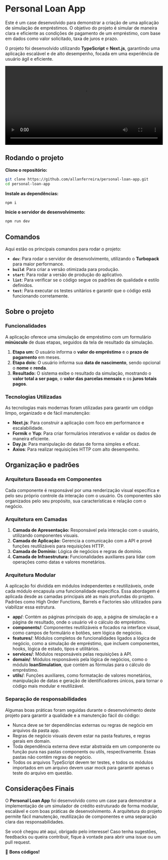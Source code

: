 # Personal Loan App

Este é um case desenvolvido para demonstrar a criação de uma aplicação de simulação de empréstimos. O objetivo do projeto é simular de maneira clara e eficiente as condições de pagamento de um empréstimo, com base em dados como valor solicitado, taxa de juros e prazo.

0 projeto foi desenvolvido utilizando **TypeScript** e **Next.js**, garantindo uma aplicação escalável e de alto desempenho, focada em uma experiência de usuário ágil e eficiente.

<video width="100%" height="auto" controls>
  <source src="https://github.com/allanferreira/personal-loan-app/blob/main/public/intro.webm?raw=true" type="video/webm">
</video>

## Rodando o projeto

**Clone o repositório:**

```bash
git clone https://github.com/allanferreira/personal-loan-app.git
cd personal-loan-app
```

**Instale as dependências:**

```bash
npm i
```

**Inicie o servidor de desenvolvimento:**

```bash
npm run dev
```

## Comandos

Aqui estão os principais comandos para rodar o projeto:

- **`dev`**: Para rodar o servidor de desenvolvimento, utilizando o **Turbopack** para maior performance.
- **`build`**: Para criar a versão otimizada para produção.
- **`start`**: Para rodar a versão de produção do aplicativo.
- **`lint`**: Para verificar se o código segue os padrões de qualidade e estilo definidos.
- **`test`**: Para executar os testes unitários e garantir que o código está funcionando corretamente.

## Sobre o projeto

### Funcionalidades

A aplicação oferece uma simulação de empréstimo com um formulário **minúsculo** de duas etapas, seguidos da tela de resultado da simulação.

1. **Etapa um:** O usuário informa o **valor do empréstimo** e o **prazo de pagamento** em meses.
2. **Etapa dois:** O usuário informa sua **data de nascimento**, sendo opcional o **nome** e **renda**.
3. **Resultado:** O sistema exibe o resultado da simulação, mostrando o **valor total a ser pago**, o **valor das parcelas mensais** e os **juros totais pagos**.

### Tecnologias Utilizadas

As tecnologias mais modernas foram utilizadas para garantir um código limpo, organizado e de fácil manutenção:

- **Next.js**: Para construir a aplicação com foco em performance e escalabilidade.
- **Formik** e **Yup**: Para criar formulários interativos e validar os dados de maneira eficiente.
- **Day.js**: Para manipulação de datas de forma simples e eficaz.
- **Axios**: Para realizar requisições HTTP com alto desempenho.

## Organização e padrões

### Arquitetura Baseada em Componentes

Cada componente é responsável por uma renderização visual específica e pelo seu próprio controle da interação com o usuário. Os componentes são organizados pelo seu propósito, sua características e relação com o negócio.

### Arquitetura em Camadas

1. **Camada de Apresentação:** Responsável pela interação com o usuário, utilizando componentes visuais.
2. **Camada de Aplicação:** Gerencia a comunicação com a API e provê funções reutilizáveis para requisições HTTP.
3. **Camada de Domínio:** Lógica de negócios e regras de domínio.
4. **Camada de Infraestrutura:** Funcionalidades auxiliares para lidar com operações como datas e valores monetários.

### Arquitetura Modular

A aplicação foi dividida em módulos independentes e reutilizáveis, onde cada módulo encapsula uma funcionalidade específica. Essa abordagem é aplicada desde as camadas principais até as mais profundas do projeto. Padrões como High Order Functions, Barrels e Factories são utilizados para viabilizar essa estrutura.

- **app/**: Contém as páginas principais do app, a página de simulação e a página de resultado, onde o usuário vê o cálculo do empréstimo.
- **components/**: Componentes reutilizáveis e focados na interface visual, como campos de formulário e botões, sem lógica de negócios.
- **features/**: Módulos completos de funcionalidades ligados a lógica de negócio, como a simulação de empréstimo, que incluem componentes, hooks, lógica de estado, tipos e utilitários.
- **services/**: Módulos responsáveis pelas requisições à API.
- **domain/**: Módulos responsáveis pela lógica de negócios, como o módulo **loanSimulation**, que contém as fórmulas para o cálculo do empréstimo.
- **utils/**: Funções auxiliares, como formatação de valores monetários, manipulação de datas e geração de identificadores únicos, para tornar o código mais modular e reutilizável.

### Separação de responsabilidades

Algumas boas práticas foram seguidas durante o desenvolvimento deste projeto para garantir a qualidade e a manutenção fácil do código:

- Nunca deve se ter dependências externas ou regras de negócio em arquivos da pasta app.
- Regras de negócio visuais devem estar na pasta features, e regras gerais em domain.
- Toda dependência externa deve estar abstraída em um componente ou função pura nas pastas components ou utils, respectivamente. Essas pastas não contêm regras de negócio.
- Todos os arquivos TypeScript devem ter testes, e todos os módulos importados em um arquivo devem usar mock para garantir apenas o teste do arquivo em questão.

## Considerações Finais

O **Personal Loan App** foi desenvolvido como um case para demonstrar a implementação de um simulador de crédito estruturado de forma modular, escalável e com boas práticas de desenvolvimento. A arquitetura do projeto permite fácil manutenção, reutilização de componentes e uma separação clara das responsabilidades.

Se você chegou até aqui, obrigado pelo interesse! Caso tenha sugestões, feedbacks ou queira contribuir, fique à vontade para abrir uma issue ou um pull request.

🚀 **Bons códigos!**
